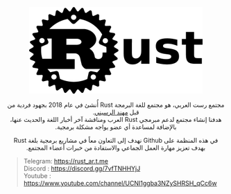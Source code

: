 <div dir="rtl" align="center">

<picture>
  <source media="(prefers-color-scheme: dark)" srcset="assets/rust-logo-light.png">
  <source media="(prefers-color-scheme: light)" srcset="assets/rust-logo-dark.png">
  <img src="assets/rust-logo-dark.png" height="200">
</picture>

مجتمع رست العربي، هو مجتمع للغة البرمجة Rust أُنشئ في عام 2018 بجهود فردية من قبل [مهند الرسيني].</br>
هدفنا إنشاء مجتمع لدعم مبرمجي Rust العرب ومناقشة آخر أخبار اللغة والحديث عنها، بالإضافة لمساعدة أي عضو يواجه مشكلة برمجية.<br>

في هذه المنظمة على Github نهدف إلى التعاون معاً في مشاريع برمجية بلغة Rust بهدف تعزيز مهارة العمل الجماعي والاستفادة من خبرات أعضاء المجتمع.
</div>

> Telegram: https://rust_ar.t.me <br>
  Discord : https://discord.gg/7vfTNHHYjJ <br>
  Youtube : https://www.youtube.com/channel/UCNI1ggba3NZySHRSH_qCc6w



[مهند الرسيني]: https://github.com/MuhannadAlrusayni
[code-of-conduct]: https://www.rust-lang.org/policies/code-of-conduct

